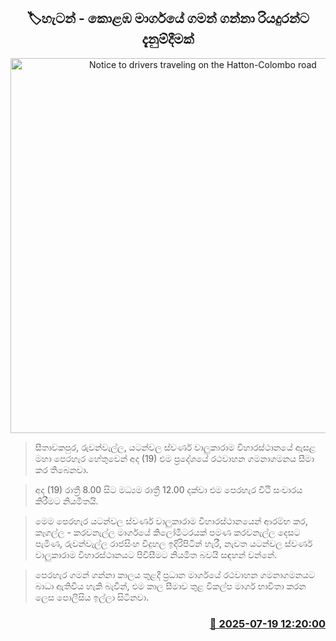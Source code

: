 <p align='center'><b><h2 align='center' title='Notice to drivers traveling on the Hatton-Colombo road'>🏷හැටන් - කොළඹ මාර්ගයේ ගමන් ගන්නා රියදුරන්ට දැනුම්දීමක්</h2></b></p>
<p align='center'><img src='https://helakuru.sgp1.cdn.digitaloceanspaces.com/esana/images/lib/traffic-alert-1.jpg' width='600' alt='Notice to drivers traveling on the Hatton-Colombo road'></p>

> සීතාවකපුර, රුවන්වැල්ල, යටන්වල ස්වර්ණ වාලුකාරාම විහාරස්ථානයේ ඇසළ මහා පෙරහැර හේතුවෙන් අද (19) එම ප්‍රදේශයේ රථවාහන ගමනාගමනය සීමා කර තිබෙනවා.

> අද (19) රාත්‍රී 8.00 සිට මධ්‍යම රාත්‍රී 12.00 දක්වා එම පෙරහැර වීථි සංචාරය කිරීමට නියමිතයි.

> මෙම පෙරහැර යටන්වල ස්වර්ණ වාලුකාරාම විහාරස්ථානයෙන් ආරම්භ කර, කෑගල්ල - කරවනැල්ල මාර්ගයේ කිලෝමීටරයක් පමණ කරවනැල්ල දෙසට පැමිණ, රුවන්වැල්ල රාජසිංහ විදුහල ඉදිරිපිටින් හැරී, නැවත යටන්වල ස්වර්ණ වාලුකාරාම විහාරස්ථානයට පිවිසීමට නියමිත බවයි සඳහන් වන්නේ.

> පෙරහැර ගමන් ගන්නා කාලය තුළදී ප්‍රධාන මාර්ගයේ රථවාහන ගමනාගමනයට බාධා ඇතිවිය හැකි බැවින්, එම කාල සීමාව තුළ විකල්ප මාර්ග භාවිතා කරන ලෙස පොලීසිය ඉල්ලා සිටිනවා.



<h3 align='right'><a href='https://www.helakuru.lk/esana/p/111990/'>📅 2025-07-19 12:20:00</a></h3>
